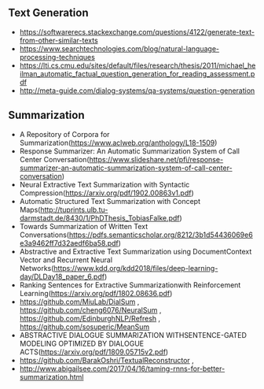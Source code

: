 ## Text Generation
   *  https://softwarerecs.stackexchange.com/questions/4122/generate-text-from-other-similar-texts
   *  https://www.searchtechnologies.com/blog/natural-language-processing-techniques
   *  https://lti.cs.cmu.edu/sites/default/files/research/thesis/2011/michael_heilman_automatic_factual_question_generation_for_reading_assessment.pdf
   *  http://meta-guide.com/dialog-systems/qa-systems/question-generation

## Summarization
   *  A Repository of Corpora for Summarization(https://www.aclweb.org/anthology/L18-1509)
   *  Response Summarizer: An Automatic Summarization System of Call Center Conversation(https://www.slideshare.net/pfi/response-summarizer-an-automatic-summarization-system-of-call-center-conversation)
   *  Neural Extractive Text Summarization with Syntactic Compression(https://arxiv.org/pdf/1902.00863v1.pdf)
   *  Automatic Structured Text Summarization with Concept Maps(http://tuprints.ulb.tu-darmstadt.de/8430/1/PhDThesis_TobiasFalke.pdf)
   * Towards Summarization of Written Text Conversations(https://pdfs.semanticscholar.org/8212/3b1d54436069e6e3a9462ff7d32aedf6ba58.pdf)
   * Abstractive and Extractive Text Summarization using DocumentContext Vector and Recurrent Neural Networks(https://www.kdd.org/kdd2018/files/deep-learning-day/DLDay18_paper_6.pdf)
   * Ranking Sentences for Extractive Summarizationwith Reinforcement Learning(https://arxiv.org/pdf/1802.08636.pdf)
   * https://github.com/MiuLab/DialSum , https://github.com/cheng6076/NeuralSum , https://github.com/EdinburghNLP/Refresh , https://github.com/sosuperic/MeanSum
   * ABSTRACTIVE DIALOGUE SUMMARIZATION WITHSENTENCE-GATED MODELING OPTIMIZED BY DIALOGUE ACTS(https://arxiv.org/pdf/1809.05715v2.pdf)
   * https://github.com/BarakOshri/TextualReconstructor , 
   * http://www.abigailsee.com/2017/04/16/taming-rnns-for-better-summarization.html
